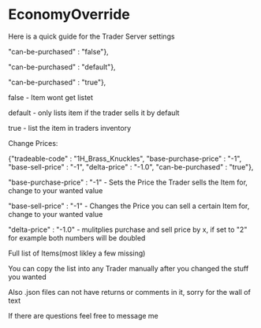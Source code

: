 # EconomyOverride

Here is a quick guide for the Trader Server settings

"can-be-purchased" : "false"},

"can-be-purchased" : "default"},

"can-be-purchased" : "true"},


false - Item wont get listet

default - only lists item if the trader sells it by default

true - list the item in traders inventory


Change Prices:

{"tradeable-code" : "1H_Brass_Knuckles", "base-purchase-price" : "-1", "base-sell-price" : "-1", "delta-price" : "-1.0", "can-be-purchased" : "true"},

"base-purchase-price" : "-1"	- Sets the Price the Trader sells the Item for, change to your wanted value

"base-sell-price" : "-1"		- Changes the Price you can sell a certain Item for, change to your wanted value

"delta-price" : "-1.0"			- mulitplies purchase and sell price by x, if set to "2" for example both numbers will be doubled

Full list of Items(most likley a few missing)

You can copy the list into any Trader manually after you changed the stuff you wanted

Also .json files can not have returns or comments in it, sorry for the wall of text

If there are questions feel free to message me


